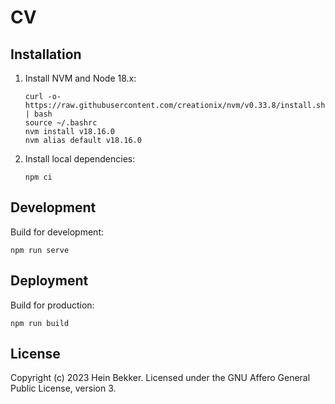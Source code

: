# CV

## Installation

1. Install NVM and Node 18.x:

    ```shell
    curl -o- https://raw.githubusercontent.com/creationix/nvm/v0.33.8/install.sh | bash
    source ~/.bashrc
    nvm install v18.16.0
    nvm alias default v18.16.0
    ```

2. Install local dependencies:

    ```shell
    npm ci
    ```

## Development

Build for development:

```shell
npm run serve
```

## Deployment

Build for production:

```shell
npm run build
```

## License

Copyright (c) 2023 Hein Bekker. Licensed under the GNU Affero General Public License, version 3.
